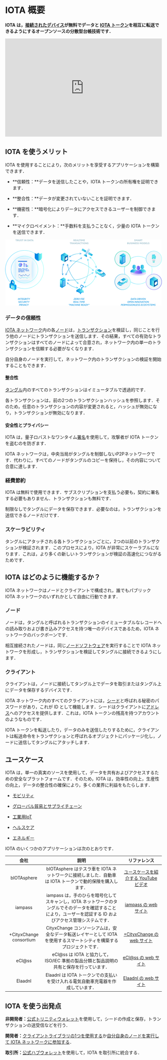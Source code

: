 # IOTA 概要
<!-- # IOTA overview -->

**IOTA は，[接続されたデバイス](https://en.wikipedia.org/wiki/Connected_Devices)が無料でデータと [IOTA トークン](../clients/token.md)を相互に転送できるようにするオープンソースの分散型台帳技術です．**
<!-- **IOTA is an open-source distributed ledger technology that allows [connected devices](https://en.wikipedia.org/wiki/Connected_Devices) to transfer data and [IOTA tokens](../clients/token.md) among each other for zero fees.** -->

<iframe src="https://www.youtube.com/embed/Gr-LstcDcAw" frameborder="0" width="560" height="315" style="max-width: 100%;"></iframe>

## IOTA を使うメリット
<!-- ## Why should I use IOTA? -->

IOTA を使用することにより，次のメリットを享受するアプリケーションを構築できます．
<!-- By using IOTA, you can build applications that benefit from the following: -->

- **信頼性：**データを送信したことや，IOTA トークンの所有権を証明できます．
<!-- - **Authenticity:** Prove that you sent data and/or own IOTA tokens -->
- **整合性：**データが変更されていないことを証明できます．
<!-- - **Integrity:** Prove that your data is unchanged -->
- **機密性：**暗号化によりデータにアクセスできるユーザーを制御できます．
<!-- - **Confidentiality:** Control who has access to your data through encryption -->
- **マイクロペイメント：**手数料を支払うことなく，少量の IOTA トークンを送信できます．
<!-- - **Micropayments:** Send small amounts of IOTA tokens without paying any fees -->

![IOTA benefits](../images/iota-benefits.png)

### データの信頼性
<!-- ### Trust in data -->

[IOTA ネットワーク](../network/iota-networks.md)内の各[ノード](../network/nodes.md)は，[トランザクション](../transactions/transactions.md)を検証し，同じことを行う他のノードにトランザクションを送信します．その結果，すべての有効なトランザクションはすべてのノードによって合意され，ネットワーク内の単一のトランザクションを信頼する必要がなくなります．
<!-- Each [node](../network/nodes.md) in an [IOTA network](../network/iota-networks.md) validates [transactions](../transactions/transactions.md), then sends them to other nodes that do the same. As a result, all valid transactions are agreed on by all nodes, removing the need to trust a single one in the network. -->

自分自身のノードを実行して，ネットワーク内のトランザクションの検証を開始することもできます．
<!-- You can even run your own node to start validating transaction in the network. -->

#### 整合性
<!-- #### Integrity -->

[タングル](../network/the-tangle.md)内のすべてのトランザクションはイミュータブルで透過的です．
<!-- All transactions in the [Tangle](../network/the-tangle.md) are immutable and transparent. -->

各トランザクションは，前の2つのトランザクションハッシュを参照します．そのため，任意のトランザクションの内容が変更されると，ハッシュが無効になり，トランザクションが無効になります．
<!-- Each transaction references the transaction hashes of two previous ones. So, if the contents of any transaction were to change, the hashes would be invalid, making the transactions invalid. -->

#### 安全性とプライバシー
<!-- #### Security and privacy -->

IOTA は，量子ロバストなワンタイム[署名](../clients/signatures.md)を使用して，攻撃者が IOTA トークンを盗むのを防ぎます．
<!-- IOTA uses quantum-robust one-time [signatures](../clients/signatures.md) to stop attackers from stealing IOTA tokens. -->

IOTA ネットワークは，中央当局がタングルを制御しないP2Pネットワークです．代わりに，すべてのノードがタングルのコピーを保持し，その内容について合意に達します．
<!-- IOTA networks are peer-to-peer networks where no central authority controls the Tangle. Instead, all nodes hold a copy of it and reach a consensus on its contents. -->

### 経費節約
<!-- ### Cost saving -->

IOTA は無料で使用できます．サブスクリプションを支払う必要も，契約に署名する必要もありません．トランザクションも無料です．
<!-- IOTA is free to use. You don't need to pay a subscription, or sign a contract. Even transactions are feeless. -->

制限なしでタングルにデータを保存できます．必要なのは，トランザクションを送信できるノードだけです．
<!-- You can store data on the Tangle with no restrictions. All you need is a node to which you can send transactions. -->

### スケーラビリティ
<!-- ### Scalability -->

タングルにアタッチされる各トランザクションごとに，2つの以前のトランザクションが検証されます．このプロセスにより，IOTA が非常にスケーラブルになります．これは，より多くの新しいトランザクションが検証の高速化につながるためです．
<!-- For each transaction that's attached to the Tangle, two previous transactions are validated. This process makes IOTA incredibly scalable because more new transactions lead to faster validations. -->

## IOTA はどのように機能するか？
<!-- ## How does IOTA work? -->

IOTA ネットワークはノードとクライアントで構成され，誰でもパブリック IOTA ネットワークのいずれかとして自由に行動できます．
<!-- An IOTA network consists of nodes and clients, and anyone is free to act as either in the public IOTA networks. -->

### ノード
<!-- ### Nodes -->

ノードは，タングルと呼ばれるトランザクションのイミュータブルなレコードへの読み取りおよび書き込みアクセスを持つ唯一のデバイスであるため，IOTA ネットワークのバックボーンです．
<!-- Nodes are the backbone of an IOTA network as they are the only devices that have read and write access to the immutable record of transactions called the Tangle. -->

相互接続されたノードは，同じ[ノードソフトウェア](root://node-software/0.1/introduction/overview.md)を実行することで IOTA ネットワークを形成し，トランザクションを検証してタングルに接続できるようにします．
<!-- Interconnected nodes form an IOTA network by running the same [node software](root://node-software/0.1/introduction/overview.md), allowing them to validate transactions and attach them to the Tangle. -->

### クライアント
<!-- ### Clients -->

クライアントは，ノードに接続してタングル上でデータを取引またはタングル上にデータを保存するデバイスです．
<!-- Clients are the devices that connect to nodes to transact or store data on the Tangle. -->

IOTA ネットワーク内のすべてのクライアントには，[シード](../clients/seeds.md)と呼ばれる秘密のパスワードがあり，これが ID として機能します．シードはクライアントに[アドレス](../clients/addresses.md)へのアクセスを提供します．これは，IOTA トークンの残高を持つアカウントのようなものです．
<!-- All clients in an IOTA network have a secret password called a [seed](../clients/seeds.md), which acts as their identity. Seeds give clients access to [addresses](../clients/addresses.md), which are like accounts with a balance of IOTA tokens. -->

IOTA トークンを転送したり，データのみを送信したりするために，クライアントは転送命令をトランザクションと呼ばれるオブジェクトにパッケージ化し，ノードに送信してタングルにアタッチします．
<!-- To transfer IOTA tokens or even to send only data, clients package the transfer instructions into objects called transactions and send them to a node to attach to the Tangle. -->

## ユースケース
<!-- ## What are some example use cases? -->

IOTA は，単一の真実のソースを使用して，データを共有およびアクセスするための安全なプラットフォームです．そのため，IOTA は，効率性の向上，生産性の向上，データの整合性の確保により，多くの業界に利益をもたらします．
<!-- IOTA is a secure platform for sharing and accessing data, using a single source of truth. As such, IOTA can benefit many industries by improving efficiency, increasing production, and ensuring data integrity. -->

- [モビリティ](https://www.iota.org/verticals/mobility-automotive)
<!-- - [Mobility](https://www.iota.org/verticals/mobility-automotive) -->
- [グローバル貿易とサプライチェーン](https://www.iota.org/verticals/global-trade-supply-chains)
<!-- - [Global trade and supply chains](https://www.iota.org/verticals/global-trade-supply-chains) -->
- [工業用IoT](https://www.iota.org/verticals/industrial-iot)
<!-- - [Industrial IoT](https://www.iota.org/verticals/industrial-iot) -->
- [ヘルスケア](https://www.iota.org/verticals/ehealth)
<!-- - [Healthcare](https://www.iota.org/verticals/ehealth) -->
- [エネルギー](https://www.iota.org/verticals/smart-energy)
<!-- - [Energy](https://www.iota.org/verticals/smart-energy) -->

IOTA のいくつかのアプリケーションは次のとおりです．
<!-- These are some applications of IOTA: -->

| **会社** | **説明** | **リファレンス** |
| :------: | :------: | :--------------: |
| bIOTAsphere | bIOTAsphere はテスラ車を IOTA ネットワークに接続しました．自動車は IOTA トークンで動的保険を購入します． | [ユースケースを紹介する YouTube ビデオ](https://www.youtube.com/watch?v=2zvrA5KqeYw) |
| iampass | iampass は，手のひらを暗号化してスキャンし，IOTA ネットワークのタングルでそのデータを確認することにより，ユーザーを認証する ID およびアクセス管理システムです． | [iampass の web サイト](https://iampass.io/) |
| +CityxChange consortium | CityxChange コンソーシアムは，安全なデータ転送レイヤーとして IOTA を使用するスマートシティを構築するプロジェクトです． | [+CityxChange の web サイト](http://cityxchange.eu/) |
| eCl@ss | eCl@ss は IOTA と協力して，ISO/IEC 準拠の製品分類と製品説明の共有と保存を行っています． | [eCl@ss の web サイト](https://www.eclass.eu/en/association/cooperation.html) |
| Elaadnl | Elaadnl は IOTA トークンでの支払いを受け入れる電気自動車充電器を作成しています． | [Elaadnl の web サイト](https://www.elaad.nl/news/worlds-first-iota-charging-station-released/) |

## IOTA を使う出発点
<!-- ## Where do I start? -->

**非開発者：**[公式トリニティウォレット](root://wallets/0.1/trinity/introduction/overview.md)を使用して，シードの作成と保存，トランザクションの送受信などを行う．
<!-- **Non-developers:** Use the [official Trinity wallet](root://wallets/0.1/trinity/introduction/overview.md) to create and store your seed, send and receive transactions, and more. -->

**開発者：**[クライアントライブラリの1つを使用する](root://client-libraries/0.1/getting-started/quickstart.md)か[自分自身のノードを実行して IOTA ネットワークに参加する](root://node-software/0.1/iri/how-to-guides/quickstart.md)．
<!-- **Developers:** [Get started with one of the client libraries](root://client-libraries/0.1/getting-started/quickstart.md) or [join an IOTA network by running your own node](root://node-software/0.1/iri/how-to-guides/quickstart.md) -->

**取引所：**[公式ハブウォレット](root://wallets/0.1/hub/introduction/overview.md)を使用して，IOTA を取引所に統合する．
<!-- **Exchanges:** Use the [official Hub wallet](root://wallets/0.1/hub/introduction/overview.md) to integrate IOTA into your exchange. -->
